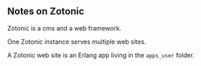 ## Notes on Zotonic

Zotonic is a cms and a web framework.

One Zotonic instance serves multiple web sites.

A Zotonic web site is an Erlang app living in the `apps_user` folder.
